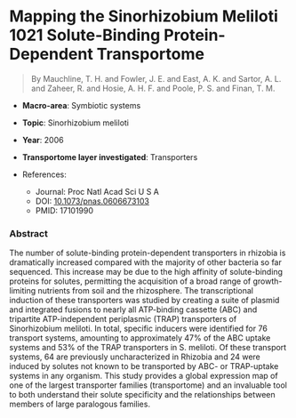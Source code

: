 # Mapping the Sinorhizobium Meliloti 1021 Solute-Binding Protein-Dependent Transportome

> By Mauchline, T. H. and Fowler, J. E. and East, A. K. and Sartor, A. L. and Zaheer, R. and Hosie, A. H. F. and Poole, P. S. and Finan, T. M.

- **Macro-area**: Symbiotic systems
- **Topic**: Sinorhizobium meliloti
- **Year**: 2006
- **Transportome layer investigated**: Transporters

- References:
  - Journal: Proc Natl Acad Sci U S A
  - DOI: [10.1073/pnas.0606673103](https://doi.org/10.1073/pnas.0606673103)
  - PMID: 17101990

### Abstract

The number of solute-binding protein-dependent transporters in rhizobia is dramatically increased compared with the majority of other bacteria so far sequenced. This increase may be due to the high affinity of solute-binding proteins for solutes, permitting the acquisition of a broad range of growth-limiting nutrients from soil and the rhizosphere. The transcriptional induction of these transporters was studied by creating a suite of plasmid and integrated fusions to nearly all ATP-binding cassette (ABC) and tripartite ATP-independent periplasmic (TRAP) transporters of Sinorhizobium meliloti. In total, specific inducers were identified for 76 transport systems, amounting to approximately 47% of the ABC uptake systems and 53% of the TRAP transporters in S. meliloti. Of these transport systems, 64 are previously uncharacterized in Rhizobia and 24 were induced by solutes not known to be transported by ABC- or TRAP-uptake systems in any organism. This study provides a global expression map of one of the largest transporter families (transportome) and an invaluable tool to both understand their solute specificity and the relationships between members of large paralogous families.
